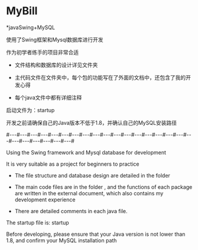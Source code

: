 # MyBill

*javaSwing+MySQL

使用了Swing框架和Mysql数据库进行开发

作为初学者练手的项目非常合适

* 文件结构和数据库的设计详见文件夹<info>
  
* 主代码文件在文件夹<src>中，每个包的功能写在了外面的<doc>文档中，还包含了我的开发心得

* 每个java文件中都有详细注释
  
启动文件为：startup
  
开发之前请确保自己的Java版本不低于1.8，并确认自己的MySQL安装路径
  
#---#---#---#---#---#---#---#---#---#---#---#---#---#---#---#---#---#---#---#---#---#---#---#---#
  
Using the Swing framework and Mysql database for development

It is very suitable as a project for beginners to practice

* The file structure and database design are detailed in the folder

* The main code files are in the folder <src>, and the functions of each package are written in the external document, 
  which also contains my development experience

* There are detailed comments in each java file. 
  
The startup file is: startup

Before developing, please ensure that your Java version is not lower than 1.8, and confirm your MySQL installation path
